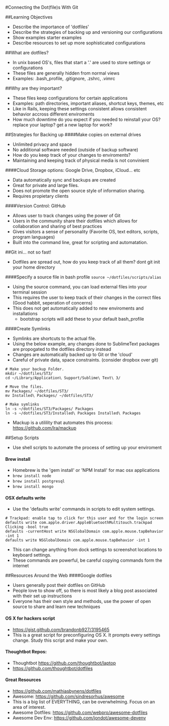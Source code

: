 #Connecting the Dot(file)s With Git

##Learning Objectives
- Describe the importance of 'dotfiles'
- Describe the strategies of backing up and versioning our configurations
- Show examples starter examples
- Describe resources to set up more sophisticated configurations

##What are dotfiles?
- In unix based OS's, files that start a '.' are used to store settings or configurations
- These files are generally hidden from normal views
- Examples: .bash_profile, .gitignore, .zshrc, .vimrc

##Why are they important?
- These files keep configurations for certain applications
- Examples: path directories, important aliases, shortcut keys, themes, etc
- Like in Rails, keeping these settings consistent allows consistent behavior accross different enviroments
- How much downtime do you expect if you needed to reinstall your OS? replace your laptop? get a new laptop for work?

##Strategies for Backing up
####Make copies on external drives
- Unlimited privacy and space
- No additional software needed (outside of backup software)
- How do you keep track of your changes to enviroments?
- Maintaining and keeping track of physical media is not convinient

####Cloud Storage options: Google Drive, Dropbox, iCloud... etc
- Data automatically sync and backups are created
- Great for private and large files.
- Does not promote the open source style of information sharing.
- Requires propietary clients

####Version Control: GitHub
- Allows user to track changes using the power of Git
- Users in the community share their dotfiles which allows for collaboration and sharing of best practices
- Gives visitors a sense of personality (Favorite OS, text editors, scripts, program languages)
- Built into the command line, great for scripting and automatation.


##Git ini... not so fast!
- Dotfiles are spread out, how do you keep track of all them?  dont git init your home directory

####Specify a source file in bash profile
`source ~/dotfiles/scripts/alias`
- Using the source command, you can load external files into your terminal session
- This requires the user to keep track of their changes in the correct files (Good habbit, seperation of concerns)
- This does not get automatically added to new enviroments and installations
  - bootstrap scripts will add these to your default bash_profile


####Create Symlinks

- Symlinks are shortcuts to the actual file.
- Using the below example, any changes done to SublimeText packages are propogated to the dotfiles directory instead
- Changes are automatically backed up to Git or the 'cloud'
- Careful of private data, space constraints. (consider dropbox over git)

```
# Make your backup Folder.
mkdir ~/dotfiles/ST3/
cd ~/Library/Application\ Support/Sublime\ Text\ 3/

# Move the files.
mv Packages/ ~/dotfiles/ST3/
mv Installed\ Packages/ ~/dotfiles/ST3/

# Make symlinks
ln -s ~/dotfiles/ST3/Packages/ Packages
ln -s ~/dotfiles/ST3/Installed\ Packages Installed\ Packages
```

- Mackup is a utilility that automates this process: https://github.com/lra/mackup

##Setup Scripts
- Use shell scripts to automate the process of setting up your enviroment

#### Brew install
- Homebrew is the 'gem install' or 'NPM Install' for mac osx applications
- `brew install node`
- `brew install postgresql`
- `brew install mongo`

#### OSX defaults write
- Use the 'defaults write' commands in scripts to edit system settings.
```
# Trackpad: enable tap to click for this user and for the login screen
defaults write com.apple.driver.AppleBluetoothMultitouch.trackpad Clicking -bool true
defaults -currentHost write NSGlobalDomain com.apple.mouse.tapBehavior -int 1
defaults write NSGlobalDomain com.apple.mouse.tapBehavior -int 1
```

- This can change anything from dock settings to screenshot locations to keyboard settings.
- These commands are powerful, be careful copying commands form the internet

##Resources Around the Web
####Google dotfiles
- Users generally post their dotfiles on GitHub
- People love to show off, so there is most likely a blog post associated with their set up instructions
- Everyone has their own style and methods, use the power of open source to share and learn new techniques

#### OS X for hackers script
- https://gist.github.com/brandonb927/3195465
- This is a great script for preconfiguring OS X.  It prompts every settings change.  Study this script and make your own.

#### Thoughtbot Repos:
- Thoughtbot https://github.com/thoughtbot/laptop
- https://github.com/thoughtbot/dotfiles

#### Great Resources
- https://github.com/mathiasbynens/dotfiles
- Awesome: https://github.com/sindresorhus/awesome
- This is a big list of EVERYTHING, can be overwhelming. Focus on an area of interest.
- Awesome Dotfiles: https://github.com/webpro/awesome-dotfiles
- Awesome Dev Env: https://github.com/jondot/awesome-devenv

